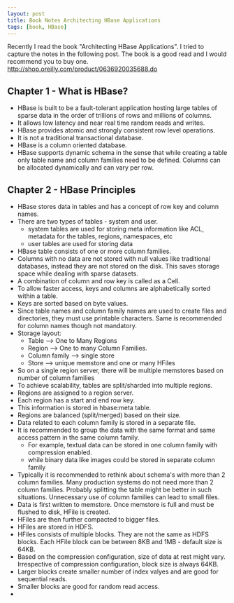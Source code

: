 ```yaml
---
layout: post
title: Book Notes Architecting HBase Applications
tags: [book, HBase]
---
```


Recently I read the book "Architecting HBase Applications". I tried to capture the notes in the following post. The book is a good read and I would recommend you to buy one. http://shop.oreilly.com/product/0636920035688.do

## Chapter 1 - What is HBase?

* HBase is built to be a fault-tolerant application hosting large tables of sparse data in the order of trillions of rows and millions of columns. 
* It allows low latency and near real time random reads and writes.
* HBase provides atomic and strongly consistent row level operations.
* It is not a traditional transactional database.
* HBase is a column oriented database.
* HBase supports dynamic schema in the sense that while creating a table only table name and column families need to be defined. Columns can be allocated dynamically and can vary per row.

## Chapter 2 - HBase Principles

* HBase stores data in tables and has a concept of row key and column names.
* There are two types of tables - system and user.
  * system tables are used for storing meta information like ACL, metadata for the tables, regions, namespaces, etc
  * user tables are used for storing data
* HBase table consists of one or more column families.
* Columns with no data are not stored with null values like traditional databases, instead they are not stored on the disk. This saves storage space while dealing with sparse datasets.
* A combination of column and row key is called as a Cell.
* To allow faster access, keys and columns are alphabetically sorted within a table.
* Keys are sorted based on byte values.
* Since table names and column family names are used to create files and directories, they must use printable characters. Same is recommended for column names though not mandatory.
* Storage layout: 
  * Table --> One to Many Regions 
  * Region --> One to many Column Families. 
  * Column family --> single store
  * Store --> unique memstore and one or many HFiles
* So on a single region server, there will be multiple memstores based on number of column families
* To achieve scalability, tables are split/sharded into multiple regions.
* Regions are assigned to a region server.
* Each region has a start and end row key.
* This information is stored in hbase:meta table.
* Regions are balanced (split/merged) based on their size.
* Data related to each column family is stored in a separate file.
* It is recommended to group the data with the same format and same access pattern in the same column family.
  * For example, textual data can be stored in one column family with compression enabled.
  * while binary data like images could be stored in separate column family
* Typically it is recommended to rethink about schema's with more than 2 column families. Many production systems do not need more than 2 column families. Probably splitting the table might be better in such situations. Unnecessary use of column families can lead to small files.
* Data is first written to memstore. Once memstore is full and must be flushed to disk, HFile is created.
* HFiles are then further compacted to bigger files.
* HFiles are stored in HDFS.
* HFiles consists of multiple blocks. They are not the same as HDFS blocks. Each HFile block can be between 8KB and 1MB - default size is 64KB.
* Based on the compression configuration, size of data at rest might vary. Irrespective of compression configuration, block size is always 64KB.
* Larger blocks create smaller number of index valyes and are good for sequential reads.
* Smaller blocks are good for random read access.
* 

